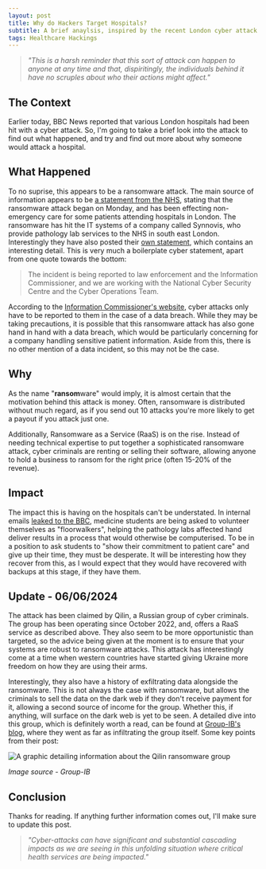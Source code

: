 ```yaml
---
layout: post
title: Why do Hackers Target Hospitals?
subtitle: A brief anaylsis, inspired by the recent London cyber attack
tags: Healthcare Hackings
---
```

> *"This is a harsh reminder that this sort of attack can happen to anyone at any time and that, dispiritingly, the individuals behind it have no scruples about who their actions might affect."*

## The Context
Earlier today, BBC News reported that various London hospitals had been hit with a cyber attack. So, I'm going to take a brief look into the attack to find out what happened, and try and find out more about why someone would attack a hospital.

## What Happened
To no suprise, this appears to be a ransomware attack. The main source of information appears to be [a statement from the NHS](https://www.england.nhs.uk/london/2024/06/04/nhs-london-statement-on-synnovis-ransomware-cyber-attack/), stating that the ransomware attack began on Monday, and has been effecting non-emergency care for some patients attending hospitals in London. The ransomware has hit the IT systems of a company called Synnovis, who provide pathology lab services to the NHS in south east London. Interestingly they have also posted their [own statement](https://www.synnovis.co.uk/news-and-press/synnovis-cyberattack), which contains an interesting detail. This is very much a boilerplate cyber statement, apart from one quote towards the bottom:

> The incident is being reported to law enforcement and the Information Commissioner, and we are working with the National Cyber Security Centre and the Cyber Operations Team.

According to the [Information Commissioner's website](https://ico.org.uk/media/for-organisations/documents/2614816/responding-to-a-cybersecurity-incident.pdf), cyber attacks only have to be reported to them in the case of a data breach. While they may be taking precautions, it is possible that this ransomware attack has also gone hand in hand with a data breach, which would be particularly concerning for a company handling sensitive patient information. Aside from this, there is no other mention of a data incident, so this may not be the case.

## Why
As the name "**ransom**ware" would imply, it is almost certain that the motivation behind this attack is money. Often, ransomware is distributed without much regard, as if you send out 10 attacks you're more likely to get a payout if you attack just one.

Additionally, Ransomware as a Service (RaaS) is on the rise. Instead of needing technical expertise to put together a sophisticated ransomware attack, cyber criminals are renting or selling their software, allowing anyone to hold a business to ransom for the right price (often 15-20% of the revenue).

## Impact 
The impact this is having on the hospitals can't be understated. In internal emails [leaked to the BBC](https://www.bbc.co.uk/news/articles/cljj1d2nz00o), medicine students are being asked to volunteer themselves as "floorwalkers", helping the pathology labs affected hand deliver results in a process that would otherwise be computerised. To be in a position to ask students to "show their commitment to patient care" and give up their time, they must be desperate. It will be interesting how they recover from this, as I would expect that they would have recovered with backups at this stage, if they have them.

## Update - 06/06/2024
The attack has been claimed by Qilin, a Russian group of cyber criminals. The group has been operating since October 2022, and, offers a RaaS service as described above. They also seem to be more opportunistic than targeted, so the advice being given at the moment is to ensure that your systems are robust to ransomware attacks. This attack has interestingly come at a time when western countries have started giving Ukraine more freedom on how they are using their arms.

Interestingly, they also have a history of exfiltrating data alongside the ransomware. This is not always the case with ransomware, but allows the criminals to sell the data on the dark web if they don't receive payment for it, allowing a second source of income for the group. Whether this, if anything, will surface on the dark web is yet to be seen. A detailed dive into this group, which is definitely worth a read, can be found at [Group-IB's blog](https://group-ib.com/blog/qilin-ransomware), where they went as far as infiltrating the group itself. Some key points from their post:

![A graphic detailing information about the Qilin ransomware group](https://oliverb21.github.io/blog/img/posts/08_qilin_profile.png)

*Image source - Group-IB*

## Conclusion
Thanks for reading. If anything further information comes out, I'll make sure to update this post.

> *"Cyber-attacks can have significant and substantial cascading impacts as we are seeing in this unfolding situation where critical health services are being impacted."*